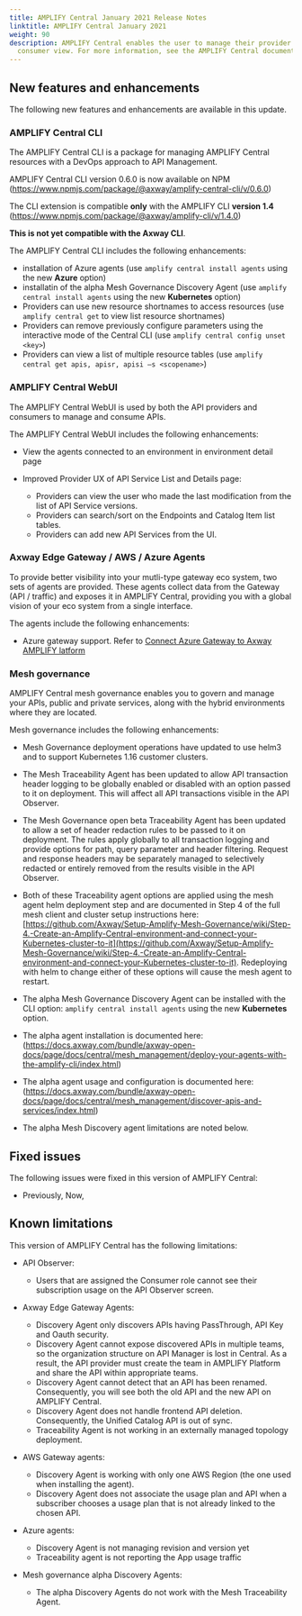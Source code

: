 ```yaml
---
title: AMPLIFY Central January 2021 Release Notes
linktitle: AMPLIFY Central January 2021
weight: 90
description: AMPLIFY Central enables the user to manage their provider /
  consumer view. For more information, see the AMPLIFY Central documentation.
---
```

## New features and enhancements

The following new features and enhancements are available in this update.

### AMPLIFY Central CLI

The AMPLIFY Central CLI is a package for managing AMPLIFY Central resources with a DevOps approach to API Management.

AMPLIFY Central CLI version 0.6.0 is now available on NPM (<https://www.npmjs.com/package/@axway/amplify-central-cli/v/0.6.0>)

The CLI extension is compatible **only** with the AMPLIFY CLI **version 1.4** (<https://www.npmjs.com/package/@axway/amplify-cli/v/1.4.0>)

**This is not yet compatible with the Axway CLI**.

The AMPLIFY Central CLI includes the following enhancements:  

* installation of Azure agents (use `amplify central install agents` using the new **Azure** option)
* installatin of the alpha Mesh Governance Discovery Agent (use `amplify central install agents` using the new **Kubernetes** option)
* Providers can use new resource shortnames to access resources (use `amplify central get` to view list resource shortnames)
* Providers can remove previously configure parameters using the interactive mode of the Central CLI (use `amplify central config unset <key>`)
* Providers can view a list of multiple resource tables (use `amplify central get apis, apisr, apisi –s <scopename>`)

### AMPLIFY Central WebUI

The AMPLIFY Central WebUI is used by both the API providers and consumers to manage and consume APIs.

The AMPLIFY Central WebUI includes the following enhancements:  

* View the agents connected to an environment in environment detail page
* Improved Provider UX of API Service List and Details page:

    * Providers can view the user who made the last modification from the list of API Service versions.
    * Providers can search/sort on the Endpoints and Catalog Item list tables.
    * Providers can add new API Services from the UI.

### Axway Edge Gateway / AWS / Azure Agents

To provide better visibility into your mutli-type gateway eco system, two sets of agents are provided. These agents collect data from the Gateway (API / traffic) and exposes it in AMPLIFY Central, providing you with a global vision of your eco system from a single interface.

The agents include the following enhancements:

* Azure gateway support. Refer to [Connect Azure Gateway to Axway AMPLIFY latform](https://docs.axway.com/bundle/axway-open-docs/page/docs/central/connect-azure-gateway/index.html)

### Mesh governance

AMPLIFY Central mesh governance enables you to govern and manage your APIs, public and private services, along with the hybrid environments where they are located.

Mesh governance includes the following enhancements:

* Mesh Governance deployment operations have updated to use helm3 and to support Kubernetes 1.16 customer clusters.

* The Mesh Traceability Agent has been updated to allow API transaction header logging to be globally enabled or disabled with an option passed to it on deployment. This will affect all API transactions visible in the API Observer.
* The Mesh  Governance open beta Traceability Agent has been updated to allow a set of header redaction rules to be passed to it on deployment. The rules apply globally to all transaction logging and provide options for path, query parameter and header filtering. Request and response headers may be separately managed to selectively redacted or entirely removed from the results visible in the API Observer.
* Both of these Traceability agent options are applied using the mesh agent helm deployment step and are documented in Step 4 of the full mesh client and cluster setup instructions here: [https://github.com/Axway/Setup-Amplify-Mesh-Governance/wiki/Step-4.-Create-an-Amplify-Central-environment-and-connect-your-Kubernetes-cluster-to-it](https://github.com/Axway/Setup-Amplify-Mesh-Governance/wiki/Step-4.-Create-an-Amplify-Central-environment-and-connect-your-Kubernetes-cluster-to-it). Redeploying with helm to change either of these options will cause the mesh agent to restart.

* The alpha Mesh Governance Discovery Agent can be installed with the CLI option: `amplify central install agents` using the new **Kubernetes** option.
* The alpha agent installation is documented here: (<https://docs.axway.com/bundle/axway-open-docs/page/docs/central/mesh_management/deploy-your-agents-with-the-amplify-cli/index.html>)
* The alpha agent usage and configuration is documented here: (<https://docs.axway.com/bundle/axway-open-docs/page/docs/central/mesh_management/discover-apis-and-services/index.html>)
* The alpha Mesh Discovery agent limitations are noted below.

## Fixed issues

The following issues were fixed in this version of AMPLIFY Central:

* Previously, Now,

## Known limitations

This version of AMPLIFY Central has the following limitations:

* API Observer:

    * Users that are assigned the Consumer role cannot see their subscription usage on the API Observer screen.  

* Axway Edge Gateway Agents:

    * Discovery Agent only discovers APIs having PassThrough, API Key and Oauth security.
    * Discovery Agent cannot expose discovered APIs in multiple teams, so the organization structure on API Manager is lost in Central. As a result, the API provider must create the team in AMPLIFY Platform and share the API within appropriate teams.
    * Discovery Agent cannot detect that an API has been renamed. Consequently, you will see both the old API and the new API on AMPLIFY Central.
    * Discovery Agent does not handle frontend API deletion. Consequently, the Unified Catalog API is out of sync.
    * Traceability Agent is not working in an externally managed topology deployment.

* AWS Gateway agents:

    * Discovery Agent is working with only one AWS Region (the one used when installing the agent).
    * Discovery Agent does not associate the usage plan and API when a subscriber chooses a usage plan that is not already linked to the chosen API.

* Azure agents:

    * Discovery Agent is not managing revision and version yet
    * Traceability agent is not reporting the App usage traffic

* Mesh governance alpha Discovery Agents:

    * The alpha Discovery Agents do not work with the Mesh Traceability Agent.

